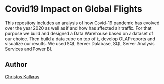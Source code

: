 # Covid19 Impact on Global Flights

This repository includes an analysis of how Covid-19 pandemic has evolved over the year 2020 as well as if and how has affected air traffic.
For that purpose we build and designed a Data Warehouse based on a dataset of our choice.
Then build a data cube on top of it, develop OLAP reports and visualize our results. We used SQL Server Database, SQL Server Analysis Services and Power BI.

## Author

<a href="https://github.com/chriskal96">Christos Kallaras</a>
